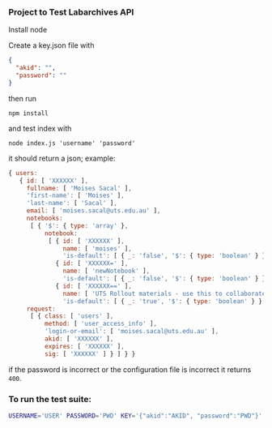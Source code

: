 ### Project to Test Labarchives API


Install node

Create a key.json file with

```json
{
  "akid": "",
  "password": ""
}
```

then run 

`npm install`

and test index with

```
node index.js 'username' 'password'
```

it should return a json; example:

```js
{ users: 
   { id: [ 'XXXXXX' ],
     fullname: [ 'Moises Sacal' ],
     'first-name': [ 'Moises' ],
     'last-name': [ 'Sacal' ],
     email: [ 'moises.sacal@uts.edu.au' ],
     notebooks: 
      [ { '$': { type: 'array' },
          notebook: 
           [ { id: [ 'XXXXXX' ],
               name: [ 'moises' ],
               'is-default': [ { _: 'false', '$': { type: 'boolean' } } ] },
             { id: [ 'XXXXXX=' ],
               name: [ 'newNotebook' ],
               'is-default': [ { _: 'false', '$': { type: 'boolean' } } ] },
             { id: [ 'XXXXXX==' ],
               name: [ 'UTS Rollout materials - use this to collaborate!' ],
               'is-default': [ { _: 'true', '$': { type: 'boolean' } } ] } ] } ],
     request: 
      [ { class: [ 'users' ],
          method: [ 'user_access_info' ],
          'login-or-email': [ 'moises.sacal@uts.edu.au' ],
          akid: [ 'XXXXXX' ],
          expires: [ 'XXXXXX' ],
          sig: [ 'XXXXXX' ] } ] } }

```

if the password is incorrect or the configuration file is incorrect it returns `400`.

### To run the test suite:

```bash
USERNAME='USER' PASSWORD='PWD' KEY='{"akid":"AKID", "password":"PWD"}' UID_1='USER_ID' NBID_1='NOTEBOOK_ID' npm run test
```

